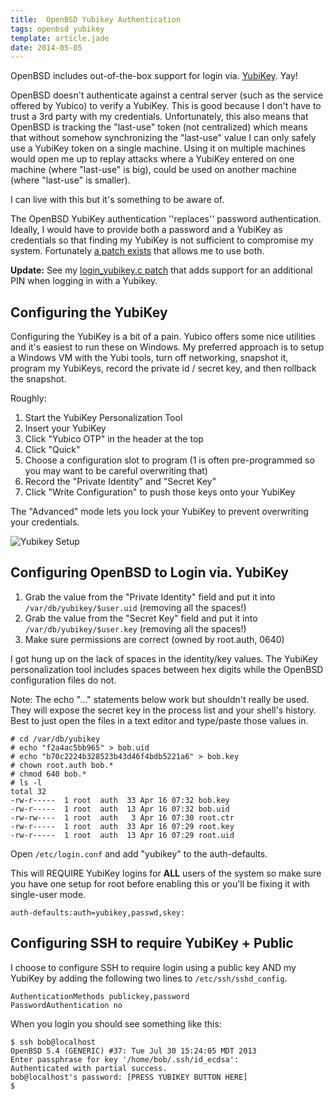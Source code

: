```yaml
---
title:  OpenBSD Yubikey Authentication
tags: openbsd yubikey
template: article.jade
date: 2014-05-05
---
```


OpenBSD includes out-of-the-box support for login via. [YubiKey][yubikey].  Yay!

OpenBSD doesn't authenticate against a central server (such as the service offered by Yubico) to verify a YubiKey.  This is good because I don't have to trust a 3rd party with my credentials.  Unfortunately, this also means that OpenBSD is tracking the "last-use" token (not centralized) which means that without somehow synchronizing the "last-use" value I can only safely use a YubiKey token on a single machine.  Using it on multiple machines would open me up to replay attacks where a YubiKey entered on one machine (where "last-use" is big), could be used on another machine (where "last-use" is smaller).

I can live with this but it's something to be aware of.

The OpenBSD YubiKey authentication ''replaces'' password authentication.  Ideally, I would have to provide both a password and a YubiKey as credentials so that finding my YubiKey is not sufficient to compromise my system.  Fortunately [a patch exists][patch] that allows me to use both.

<div class="alert alert-success">
<b>Update:</b> See my <a href="../openbsd-yubikey-pin/">login_yubikey.c patch</a> that adds support for an additional PIN when logging in with a Yubikey.
</div>

## Configuring the YubiKey ##

Configuring the YubiKey is a bit of a pain.  Yubico offers some nice utilities and it's easiest to run these on Windows.  My preferred approach is to setup a Windows VM with the Yubi tools, turn off networking, snapshot it, program my YubiKeys, record the private id / secret key, and then rollback the snapshot.

Roughly:

1. Start the YubiKey Personalization Tool
2. Insert your YubiKey
3. Click "Yubico OTP" in the header at the top
4. Click "Quick"
5. Choose a configuration slot to program (1 is often pre-programmed so you may want to be careful overwriting that)
6. Record the "Private Identity" and "Secret Key"
7. Click "Write Configuration" to push those keys onto your YubiKey

The "Advanced" mode lets you lock your YubiKey to prevent overwriting your credentials.

![Yubikey Setup](setup.png)

## Configuring OpenBSD to Login via. YubiKey ##

1. Grab the value from the "Private Identity" field and put it into `/var/db/yubikey/$user.uid` (removing all the spaces!)
2. Grab the value from the "Secret Key" field and put it into `/var/db/yubikey/$user.key` (removing all the spaces!)
3. Make sure permissions are correct (owned by root.auth, 0640)

<div class="alert alert-info">I got hung up on the lack of spaces in the identity/key values.  The YubiKey personalization tool includes spaces between hex digits while the OpenBSD configuration files do not. </div>

Note: The echo "..." statements below work but shouldn't really be used.  They will expose the secret key in the process list and your shell's history.  Best to just open the files in a text editor and type/paste those values in.

```
# cd /var/db/yubikey
# echo "f2a4ac5bb965" > bob.uid
# echo "b70c2224b328523b43d46f4bdb5221a6" > bob.key
# chown root.auth bob.*
# chmod 640 bob.*
# ls -l
total 32
-rw-r-----  1 root  auth  33 Apr 16 07:32 bob.key
-rw-r-----  1 root  auth  13 Apr 16 07:32 bob.uid
-rw-rw----  1 root  auth   3 Apr 16 07:30 root.ctr
-rw-r-----  1 root  auth  33 Apr 16 07:29 root.key
-rw-r-----  1 root  auth  13 Apr 16 07:29 root.uid
```

Open `/etc/login.conf` and add "yubikey" to the auth-defaults.  

<div class="alert alert-danger">This will REQUIRE YubiKey logins for <b>ALL</b> users of the system so make sure you have one setup for root before enabling this or you'll be fixing it with single-user mode.</div>

```
auth-defaults:auth=yubikey,passwd,skey:
```

## Configuring SSH to require YubiKey + Public ##

I choose to configure SSH to require login using a public key AND my YubiKey by adding the following two lines to `/etc/ssh/sshd_config`.

```
AuthenticationMethods publickey,password
PasswordAuthentication no
```

When you login you should see something like this:

```
$ ssh bob@localhost
OpenBSD 5.4 (GENERIC) #37: Tue Jul 30 15:24:05 MDT 2013
Enter passphrase for key '/home/bob/.ssh/id_ecdsa':
Authenticated with partial success.
bob@localhost's password: [PRESS YUBIKEY BUTTON HERE]
$
```

[article]: http://blog.cmacr.ae/2fa-with-the-yubikey-for-ssh-access/
[yubikey]: https://www.yubico.com/products/yubikey-hardware/yubikey/
[patch]: http://comments.gmane.org/gmane.os.openbsd.tech/34693
